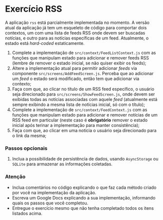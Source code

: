 # Exercício RSS

A aplicação `rss` está parcialmente implementada no momento. 
A versão atual da aplicação já tem um esqueleto de código para comportar dois contextos, um com uma lista de feeds RSS onde devem ser buscadas notícias, e outro para as notícias específicas de um feed. Atualmente, o estado está *hard-coded* estaticamente.

1. Complete a implementação de `src/context/FeedListContext.js` com as funções que manipulam estado para adicionar e remover feeds RSS (lembre de remover o estado inicial, se não quiser exibir os feeds); 
2. Altere a implementação atual para permitir adicionar *feeds* via componente `src/screens/AddFeedScreen.js`. Perceba que ao adicionar um *feed* o estado será modificado, então tem que adicionar via contexto;
3. Faça com que, ao clicar no título de um RSS feed específico, o usuário seja direcionado para `src/screens/ShowFeedScreen.js`, onde devem ser exibidas todas as notícias associadas com aquele *feed* (atualmente está sempre exibindo a mesma lista de notícias inicial, só com o título);
4. Complete a implementação de `src/context/FeedContext.js` com as funções que manipulam estado para adicionar e remover notícias de um RSS feed em particular (neste caso é **obrigatório** remover o estado inicial após terinar a implementação para manter consistência); 
5. Faça com que, ao clicar em uma notícia o usuário seja direcionado para o link da mesma; 

### Passos opcionais

1. Inclua a possibilidade de persistência de dados, usando `AsyncStorage` ou `SQLite` para armazenar as informações coletadas.

### Atenção

- Inclua comentários no código explicando o que faz cada método criado por você na implementação da aplicação.
- Escreva um Google Docs explicando a sua implementação, informando quais os passos que você completou.
- Entregue o exercício mesmo que não tenha completado todos os itens listados acima.
